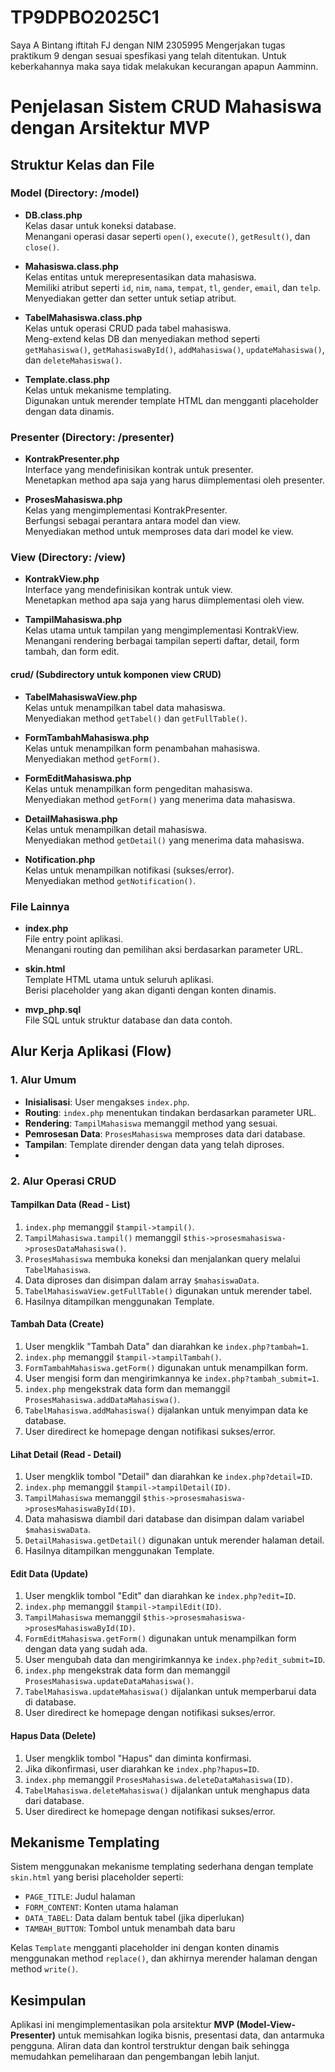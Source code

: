 # TP9DPBO2025C1

Saya A Bintang iftitah FJ dengan NIM 2305995 Mengerjakan tugas praktikum 9 dengan sesuai spesfikasi yang telah ditentukan. Untuk keberkahannya maka saya tidak melakukan kecurangan apapun Aamminn.

# Penjelasan Sistem CRUD Mahasiswa dengan Arsitektur MVP

## Struktur Kelas dan File

### **Model (Directory: /model)**

- **DB.class.php**  
  Kelas dasar untuk koneksi database.  
  Menangani operasi dasar seperti `open()`, `execute()`, `getResult()`, dan `close()`.

- **Mahasiswa.class.php**  
  Kelas entitas untuk merepresentasikan data mahasiswa.  
  Memiliki atribut seperti `id`, `nim`, `nama`, `tempat`, `tl`, `gender`, `email`, dan `telp`.  
  Menyediakan getter dan setter untuk setiap atribut.

- **TabelMahasiswa.class.php**  
  Kelas untuk operasi CRUD pada tabel mahasiswa.  
  Meng-extend kelas DB dan menyediakan method seperti `getMahasiswa()`, `getMahasiswaById()`, `addMahasiswa()`, `updateMahasiswa()`, dan `deleteMahasiswa()`.

- **Template.class.php**  
  Kelas untuk mekanisme templating.  
  Digunakan untuk merender template HTML dan mengganti placeholder dengan data dinamis.

### **Presenter (Directory: /presenter)**

- **KontrakPresenter.php**  
  Interface yang mendefinisikan kontrak untuk presenter.  
  Menetapkan method apa saja yang harus diimplementasi oleh presenter.

- **ProsesMahasiswa.php**  
  Kelas yang mengimplementasi KontrakPresenter.  
  Berfungsi sebagai perantara antara model dan view.  
  Menyediakan method untuk memproses data dari model ke view.

### **View (Directory: /view)**

- **KontrakView.php**  
  Interface yang mendefinisikan kontrak untuk view.  
  Menetapkan method apa saja yang harus diimplementasi oleh view.

- **TampilMahasiswa.php**  
  Kelas utama untuk tampilan yang mengimplementasi KontrakView.  
  Menangani rendering berbagai tampilan seperti daftar, detail, form tambah, dan form edit.

#### **crud/ (Subdirectory untuk komponen view CRUD)**

- **TabelMahasiswaView.php**  
  Kelas untuk menampilkan tabel data mahasiswa.  
  Menyediakan method `getTabel()` dan `getFullTable()`.

- **FormTambahMahasiswa.php**  
  Kelas untuk menampilkan form penambahan mahasiswa.  
  Menyediakan method `getForm()`.

- **FormEditMahasiswa.php**  
  Kelas untuk menampilkan form pengeditan mahasiswa.  
  Menyediakan method `getForm()` yang menerima data mahasiswa.

- **DetailMahasiswa.php**  
  Kelas untuk menampilkan detail mahasiswa.  
  Menyediakan method `getDetail()` yang menerima data mahasiswa.

- **Notification.php**  
  Kelas untuk menampilkan notifikasi (sukses/error).  
  Menyediakan method `getNotification()`.

### **File Lainnya**

- **index.php**  
  File entry point aplikasi.  
  Menangani routing dan pemilihan aksi berdasarkan parameter URL.

- **skin.html**  
  Template HTML utama untuk seluruh aplikasi.  
  Berisi placeholder yang akan diganti dengan konten dinamis.

- **mvp_php.sql**  
  File SQL untuk struktur database dan data contoh.

## Alur Kerja Aplikasi (Flow)

### 1. Alur Umum

- **Inisialisasi**: User mengakses `index.php`.
- **Routing**: `index.php` menentukan tindakan berdasarkan parameter URL.
- **Rendering**: `TampilMahasiswa` memanggil method yang sesuai.
- **Pemrosesan Data**: `ProsesMahasiswa` memproses data dari database.
- **Tampilan**: Template dirender dengan data yang telah diproses.
- 

### 2. Alur Operasi CRUD

#### Tampilkan Data (Read - List)


1. `index.php` memanggil `$tampil->tampil()`.
2. `TampilMahasiswa.tampil()` memanggil `$this->prosesmahasiswa->prosesDataMahasiswa()`.
3. `ProsesMahasiswa` membuka koneksi dan menjalankan query melalui `TabelMahasiswa`.
4. Data diproses dan disimpan dalam array `$mahasiswaData`.
5. `TabelMahasiswaView.getFullTable()` digunakan untuk merender tabel.
6. Hasilnya ditampilkan menggunakan Template.

#### Tambah Data (Create)

1. User mengklik "Tambah Data" dan diarahkan ke `index.php?tambah=1`.
2. `index.php` memanggil `$tampil->tampilTambah()`.
3. `FormTambahMahasiswa.getForm()` digunakan untuk menampilkan form.
4. User mengisi form dan mengirimkannya ke `index.php?tambah_submit=1`.
5. `index.php` mengekstrak data form dan memanggil `ProsesMahasiswa.addDataMahasiswa()`.
6. `TabelMahasiswa.addMahasiswa()` dijalankan untuk menyimpan data ke database.
7. User diredirect ke homepage dengan notifikasi sukses/error.

#### Lihat Detail (Read - Detail)

1. User mengklik tombol "Detail" dan diarahkan ke `index.php?detail=ID`.
2. `index.php` memanggil `$tampil->tampilDetail(ID)`.
3. `TampilMahasiswa` memanggil `$this->prosesmahasiswa->prosesMahasiswaById(ID)`.
4. Data mahasiswa diambil dari database dan disimpan dalam variabel `$mahasiswaData`.
5. `DetailMahasiswa.getDetail()` digunakan untuk merender halaman detail.
6. Hasilnya ditampilkan menggunakan Template.

#### Edit Data (Update)

1. User mengklik tombol "Edit" dan diarahkan ke `index.php?edit=ID`.
2. `index.php` memanggil `$tampil->tampilEdit(ID)`.
3. `TampilMahasiswa` memanggil `$this->prosesmahasiswa->prosesMahasiswaById(ID)`.
4. `FormEditMahasiswa.getForm()` digunakan untuk menampilkan form dengan data yang sudah ada.
5. User mengubah data dan mengirimkannya ke `index.php?edit_submit=ID`.
6. `index.php` mengekstrak data form dan memanggil `ProsesMahasiswa.updateDataMahasiswa()`.
7. `TabelMahasiswa.updateMahasiswa()` dijalankan untuk memperbarui data di database.
8. User diredirect ke homepage dengan notifikasi sukses/error.

#### Hapus Data (Delete)

1. User mengklik tombol "Hapus" dan diminta konfirmasi.
2. Jika dikonfirmasi, user diarahkan ke `index.php?hapus=ID`.
3. `index.php` memanggil `ProsesMahasiswa.deleteDataMahasiswa(ID)`.
4. `TabelMahasiswa.deleteMahasiswa()` dijalankan untuk menghapus data dari database.
5. User diredirect ke homepage dengan notifikasi sukses/error.

## Mekanisme Templating

Sistem menggunakan mekanisme templating sederhana dengan template `skin.html` yang berisi placeholder seperti:

- `PAGE_TITLE`: Judul halaman
- `FORM_CONTENT`: Konten utama halaman
- `DATA_TABEL`: Data dalam bentuk tabel (jika diperlukan)
- `TAMBAH_BUTTON`: Tombol untuk menambah data baru

Kelas `Template` mengganti placeholder ini dengan konten dinamis menggunakan method `replace()`, dan akhirnya merender halaman dengan method `write()`.

## Kesimpulan

Aplikasi ini mengimplementasikan pola arsitektur **MVP (Model-View-Presenter)** untuk memisahkan logika bisnis, presentasi data, dan antarmuka pengguna. Aliran data dan kontrol terstruktur dengan baik sehingga memudahkan pemeliharaan dan pengembangan lebih lanjut.
